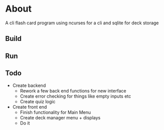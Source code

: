 # About
A cli flash card program using ncurses for a cli and sqlite for deck storage
## Build

## Run

## Todo
- Create backend
    - Rework a few back end functions for new interface
    - Create error checking for things like empty inputs etc
    - Create quiz logic
- Create front end
    - Finish functionality for Main Menu
    - Create deck manager menu + displays
    - Do it
